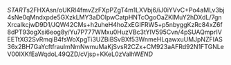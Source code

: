 $START$s2FHXAsn/oUKRl4fmvZzFXpPZgT4m1LXVbj6/iJ0iYVvC+Po4aMLv3bj4sNe0qMndxpde5GXzkLMY3aDOlpwCatpHNTcOgoOaZKlMuY2hDXdL/7gnXrcaIkcjwD9D1/JQW42CMs+h2uheH4hoZxEGIFRW5+p5nbyggKzRc84xZ6f8dPT93ogXsi6eog8y/Yu7P777WMxu0HuzVBc3tYIV595Cvn/4pSUAQmprIVEETtXG2SvRmqiB4fsWoXpgTi3UZBiBSvBXf53WnmeHLqawxuUMJpNZFIAS36x2BH7GaYcftfraulmNmNwmuMaKjSvsR2CZx+CM923aAFRd92N1FTGNLeV00IXKfEaWqdoL49QZD/cVjsp+KKeL0zVaIhW$END$